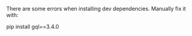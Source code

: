 There are some errors when installing dev dependencies.
Manually fix it with:

pip install gql==3.4.0